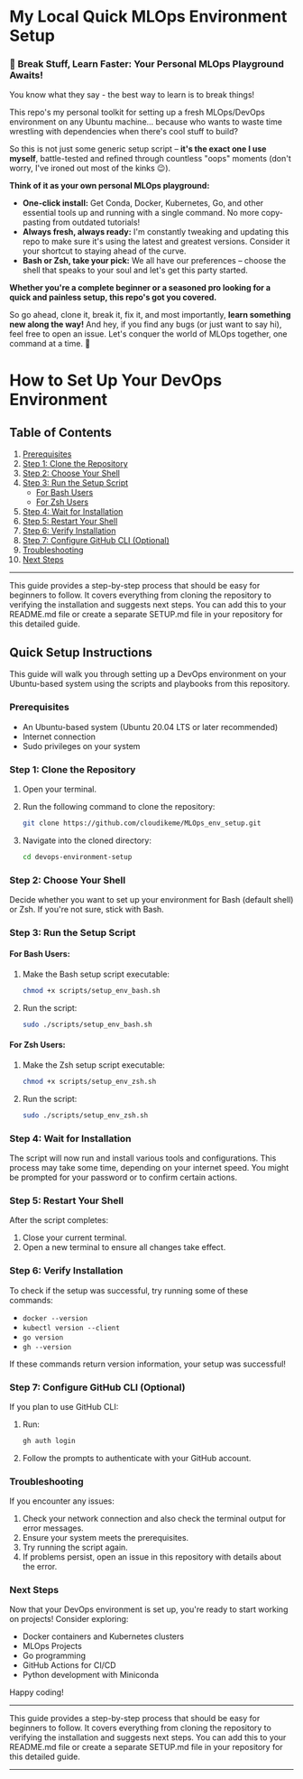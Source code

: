 # My Local Quick MLOps Environment Setup

### 🔨 Break Stuff, Learn Faster: Your Personal MLOps Playground Awaits!

You know what they say - the best way to learn is to break things!  

This repo's my personal toolkit for setting up a fresh MLOps/DevOps environment on any Ubuntu machine... because who wants to waste time wrestling with dependencies when there's cool stuff to build?  

So this is not just some generic setup script – **it's the exact one I use myself**, battle-tested and refined through countless "oops" moments (don't worry, I've ironed out most of the kinks 😉).  

**Think of it as your own personal MLOps playground:**

- **One-click install:**  Get Conda, Docker, Kubernetes, Go, and other essential tools up and running with a single command. No more copy-pasting from outdated tutorials!
- **Always fresh, always ready:** I'm constantly tweaking and updating this repo to make sure it's using the latest and greatest versions. Consider it your shortcut to staying ahead of the curve. 
- **Bash or Zsh, take your pick:**  We all have our preferences – choose the shell that speaks to your soul and let's get this party started.

**Whether you're a complete beginner or a seasoned pro looking for a quick and painless setup, this repo's got you covered.**  

So go ahead, clone it, break it, fix it, and most importantly, **learn something new along the way!**  And hey, if you find any bugs (or just want to say hi), feel free to open an issue. Let's conquer the world of MLOps together, one command at a time. 💪

# How to Set Up Your DevOps Environment

## Table of Contents

1. [Prerequisites](#prerequisites)
2. [Step 1: Clone the Repository](#step-1-clone-the-repository)
3. [Step 2: Choose Your Shell](#step-2-choose-your-shell)
4. [Step 3: Run the Setup Script](#step-3-run-the-setup-script)
    - [For Bash Users](#for-bash-users)
    - [For Zsh Users](#for-zsh-users)
5. [Step 4: Wait for Installation](#step-4-wait-for-installation)
6. [Step 5: Restart Your Shell](#step-5-restart-your-shell)
7. [Step 6: Verify Installation](#step-6-verify-installation)
8. [Step 7: Configure GitHub CLI (Optional)](#step-7-configure-github-cli-optional)
9. [Troubleshooting](#troubleshooting)
10. [Next Steps](#next-steps)

---
This guide provides a step-by-step process that should be easy for beginners to follow. It covers everything from cloning the repository to verifying the installation and suggests next steps. You can add this to your README.md file or create a separate SETUP.md file in your repository for this detailed guide.

## Quick Setup Instructions

This guide will walk you through setting up a DevOps environment on your Ubuntu-based system using the scripts and playbooks from this repository.

### Prerequisites

- An Ubuntu-based system (Ubuntu 20.04 LTS or later recommended)
- Internet connection
- Sudo privileges on your system

### Step 1: Clone the Repository

1. Open your terminal.
2. Run the following command to clone the repository:

   ```bash
   git clone https://github.com/cloudikeme/MLOps_env_setup.git
   ```

3. Navigate into the cloned directory:

   ```bash
   cd devops-environment-setup
   ```

### Step 2: Choose Your Shell

Decide whether you want to set up your environment for Bash (default shell) or Zsh. If you're not sure, stick with Bash.

### Step 3: Run the Setup Script

#### For Bash Users:

1. Make the Bash setup script executable:

   ```bash
   chmod +x scripts/setup_env_bash.sh
   ```

2. Run the script:

   ```bash
   sudo ./scripts/setup_env_bash.sh
   ```

#### For Zsh Users:

1. Make the Zsh setup script executable:

   ```bash
   chmod +x scripts/setup_env_zsh.sh
   ```

2. Run the script:

   ```bash
   sudo ./scripts/setup_env_zsh.sh
   ```

### Step 4: Wait for Installation

The script will now run and install various tools and configurations. This process may take some time, depending on your internet speed. You might be prompted for your password or to confirm certain actions.

### Step 5: Restart Your Shell

After the script completes:

1. Close your current terminal.
2. Open a new terminal to ensure all changes take effect.

### Step 6: Verify Installation

To check if the setup was successful, try running some of these commands:

- `docker --version`
- `kubectl version --client`
- `go version`
- `gh --version`

If these commands return version information, your setup was successful!

### Step 7: Configure GitHub CLI (Optional)

If you plan to use GitHub CLI:

1. Run:

   ```bash
   gh auth login
   ```

2. Follow the prompts to authenticate with your GitHub account.

### Troubleshooting

If you encounter any issues:

1. Check your network connection and also check the terminal output for error messages.
2. Ensure your system meets the prerequisites.
3. Try running the script again.
4. If problems persist, open an issue in this repository with details about the error.

### Next Steps

Now that your DevOps environment is set up, you're ready to start working on projects! Consider exploring:

- Docker containers and Kubernetes clusters
- MLOps Projects
- Go programming
- GitHub Actions for CI/CD
- Python development with Miniconda

Happy coding!

---

This guide provides a step-by-step process that should be easy for beginners to follow. It covers everything from cloning the repository to verifying the installation and suggests next steps. You can add this to your README.md file or create a separate SETUP.md file in your repository for this detailed guide.



---

